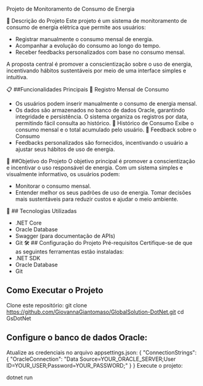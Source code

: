 Projeto de Monitoramento de Consumo de Energia

📖 Descrição do Projeto
Este projeto é um sistema de monitoramento de consumo de energia elétrica que permite aos usuários:

- Registrar manualmente o consumo mensal de energia.
- Acompanhar a evolução do consumo ao longo do tempo.
- Receber feedbacks personalizados com base no consumo mensal.
  
A proposta central é promover a conscientização sobre o uso de energia, incentivando hábitos sustentáveis por meio de uma interface simples e intuitiva.

📋 ##Funcionalidades Principais
🔹 Registro Mensal de Consumo
- Os usuários podem inserir manualmente o consumo de energia mensal.
- Os dados são armazenados no banco de dados Oracle, garantindo integridade e persistência.
O sistema organiza os registros por data, permitindo fácil consulta ao histórico.
🔹 Histórico de Consumo
Exibe o consumo mensal e o total acumulado pelo usuário.
🔹 Feedback sobre o Consumo
- Feedbacks personalizados são fornecidos, incentivando o usuário a ajustar seus hábitos de uso de energia.
  
🎯 ##Objetivo do Projeto
O objetivo principal é promover a conscientização e incentivar o uso responsável de energia. Com um sistema simples e visualmente informativo, os usuários podem:

- Monitorar o consumo mensal.
- Entender melhor os seus padrões de uso de energia.
Tomar decisões mais sustentáveis para reduzir custos e ajudar o meio ambiente.

🚀 ## Tecnologias Utilizadas
- .NET Core
- Oracle Database
- Swagger (para documentação de APIs)
- Git
🛠️ ## Configuração do Projeto
Pré-requisitos
Certifique-se de que as seguintes ferramentas estão instaladas:
- .NET SDK
- Oracle Database
- Git
  
## Como Executar o Projeto
Clone este repositório:
git clone https://github.com/GiovannaGiantomaso/GlobalSolution-DotNet.git
cd GsDotNet

## Configure o banco de dados Oracle:

Atualize as credenciais no arquivo appsettings.json:
{
    "ConnectionStrings": {
        "OracleConnection": "Data Source=YOUR_ORACLE_SERVER;User ID=YOUR_USER;Password=YOUR_PASSWORD;"
    }
}
Execute o projeto:

dotnet run
